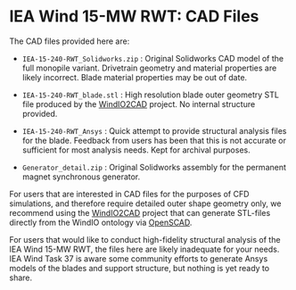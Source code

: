 # IEA Wind 15-MW RWT: CAD Files
 
The CAD files provided here are:

 * `IEA-15-240-RWT_Solidworks.zip` : Original Solidworks CAD model of the full monopile variant.  Drivetrain geometry and material properties are likely incorrect.  Blade material properties may be out of date.
 
 * `IEA-15-240-RWT_blade.stl` : High resolution blade outer geometry STL file produced by the  [WindIO2CAD](https://github.com/IEAWindTask37/windio2cad) project.  No internal structure provided.

 * `IEA-15-240-RWT_Ansys` : Quick attempt to provide structural analysis files for the blade.  Feedback from users has been that this is not accurate or sufficient for most analysis needs.  Kept for archival purposes.

 * `Generator_detail.zip` : Original Solidworks assembly for the permanent magnet synchronous generator.
  
For users that are interested in CAD files for the purposes of CFD simulations, and therefore require detailed outer shape geometry only, we recommend using the [WindIO2CAD](https://github.com/IEAWindTask37/windio2cad) project that can generate STL-files directly from the WindIO ontology via [OpenSCAD](https://www.openscad.org/).

For users that would like to conduct high-fidelity structural analysis of the IEA Wind 15-MW RWT, the files here are likely inadequate for your needs.  IEA Wind Task 37 is aware some community efforts to generate Ansys models of the blades and support structure, but nothing is yet ready to share.


